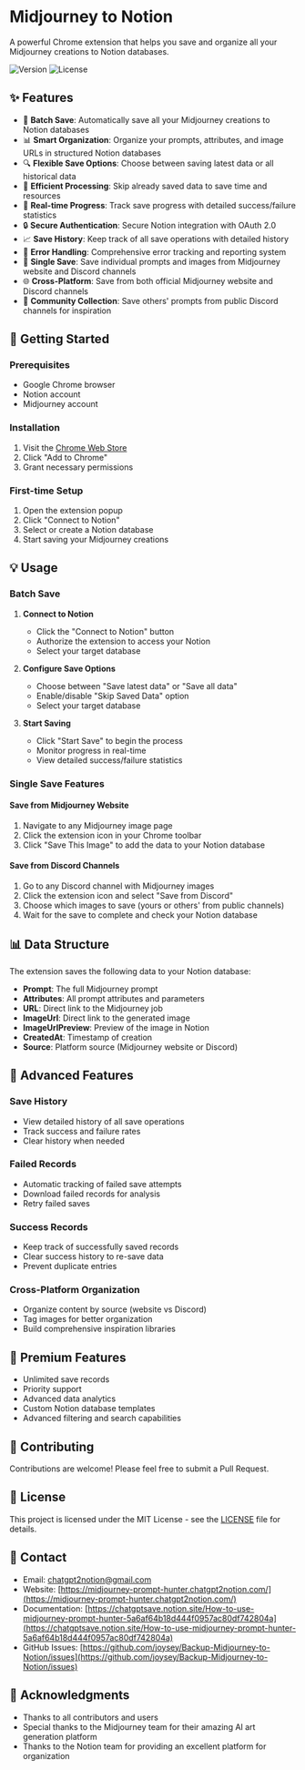 # Midjourney to Notion

A powerful Chrome extension that helps you save and organize all your Midjourney creations to Notion databases.

![Version](https://img.shields.io/badge/version-1.0.0-blue.svg)
![License](https://img.shields.io/badge/license-MIT-green.svg)

## ✨ Features

- 🔄 **Batch Save**: Automatically save all your Midjourney creations to Notion databases
- 📊 **Smart Organization**: Organize your prompts, attributes, and image URLs in structured Notion databases
- 🔍 **Flexible Save Options**: Choose between saving latest data or all historical data
- 🚀 **Efficient Processing**: Skip already saved data to save time and resources
- 📱 **Real-time Progress**: Track save progress with detailed success/failure statistics
- 🔒 **Secure Authentication**: Secure Notion integration with OAuth 2.0
- 📈 **Save History**: Keep track of all save operations with detailed history
- 🎯 **Error Handling**: Comprehensive error tracking and reporting system
- 💾 **Single Save**: Save individual prompts and images from Midjourney website and Discord channels
- 🌐 **Cross-Platform**: Save from both official Midjourney website and Discord channels
- 👥 **Community Collection**: Save others' prompts from public Discord channels for inspiration

## 🚀 Getting Started

### Prerequisites

- Google Chrome browser
- Notion account
- Midjourney account

### Installation

1. Visit the [Chrome Web Store](https://chromewebstore.google.com/detail/ceoifmkmbigkoodehbhfeegbngoomiae)
2. Click "Add to Chrome"
3. Grant necessary permissions

### First-time Setup

1. Open the extension popup
2. Click "Connect to Notion"
3. Select or create a Notion database
4. Start saving your Midjourney creations

## 💡 Usage

### Batch Save
1. **Connect to Notion**
   - Click the "Connect to Notion" button
   - Authorize the extension to access your Notion
   - Select your target database

2. **Configure Save Options**
   - Choose between "Save latest data" or "Save all data"
   - Enable/disable "Skip Saved Data" option
   - Select your target database

3. **Start Saving**
   - Click "Start Save" to begin the process
   - Monitor progress in real-time
   - View detailed success/failure statistics

### Single Save Features

#### Save from Midjourney Website
1. Navigate to any Midjourney image page
2. Click the extension icon in your Chrome toolbar
3. Click "Save This Image" to add the data to your Notion database

#### Save from Discord Channels
1. Go to any Discord channel with Midjourney images
2. Click the extension icon and select "Save from Discord"
3. Choose which images to save (yours or others' from public channels)
4. Wait for the save to complete and check your Notion database

## 📊 Data Structure

The extension saves the following data to your Notion database:

- **Prompt**: The full Midjourney prompt
- **Attributes**: All prompt attributes and parameters
- **URL**: Direct link to the Midjourney job
- **ImageUrl**: Direct link to the generated image
- **ImageUrlPreview**: Preview of the image in Notion
- **CreatedAt**: Timestamp of creation
- **Source**: Platform source (Midjourney website or Discord)

## 🔧 Advanced Features

### Save History
- View detailed history of all save operations
- Track success and failure rates
- Clear history when needed

### Failed Records
- Automatic tracking of failed save attempts
- Download failed records for analysis
- Retry failed saves

### Success Records
- Keep track of successfully saved records
- Clear success history to re-save data
- Prevent duplicate entries

### Cross-Platform Organization
- Organize content by source (website vs Discord)
- Tag images for better organization
- Build comprehensive inspiration libraries

## 💎 Premium Features

- Unlimited save records
- Priority support
- Advanced data analytics
- Custom Notion database templates
- Advanced filtering and search capabilities

## 🤝 Contributing

Contributions are welcome! Please feel free to submit a Pull Request.

## 📝 License

This project is licensed under the MIT License - see the [LICENSE](LICENSE) file for details.

## 📧 Contact

- Email: chatgpt2notion@gmail.com
- Website: [https://midjourney-prompt-hunter.chatgpt2notion.com/](https://midjourney-prompt-hunter.chatgpt2notion.com/)
- Documentation: [https://chatgptsave.notion.site/How-to-use-midjourney-prompt-hunter-5a6af64b18d444f0957ac80df742804a](https://chatgptsave.notion.site/How-to-use-midjourney-prompt-hunter-5a6af64b18d444f0957ac80df742804a)
- GitHub Issues: [https://github.com/joysey/Backup-Midjourney-to-Notion/issues](https://github.com/joysey/Backup-Midjourney-to-Notion/issues)

## 🙏 Acknowledgments

- Thanks to all contributors and users
- Special thanks to the Midjourney team for their amazing AI art generation platform
- Thanks to the Notion team for providing an excellent platform for organization
